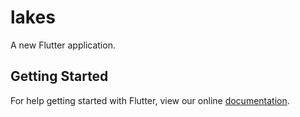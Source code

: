 # lakes

A new Flutter application.

## Getting Started

For help getting started with Flutter, view our online
[documentation](https://flutter.io/).
